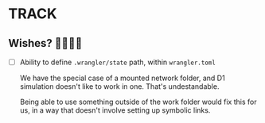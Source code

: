 # TRACK

<!-- disabled
- ["How to run SvelteKit & Cloudflare Page locally?"](https://stackoverflow.com/questions/74904528/how-to-run-sveltekit-cloudflare-page-locally)
-->	

## Wishes? 🧚‍♀️🧚‍♀️

- [ ] Ability to define `.wrangler/state` path, within `wrangler.toml`

	We have the special case of a mounted network folder, and D1 simulation
	doesn't like to work in one. That's undestandable.
	
	Being able to use something outside of the work folder would fix this for us, in a way that doesn't involve setting up symbolic links.
